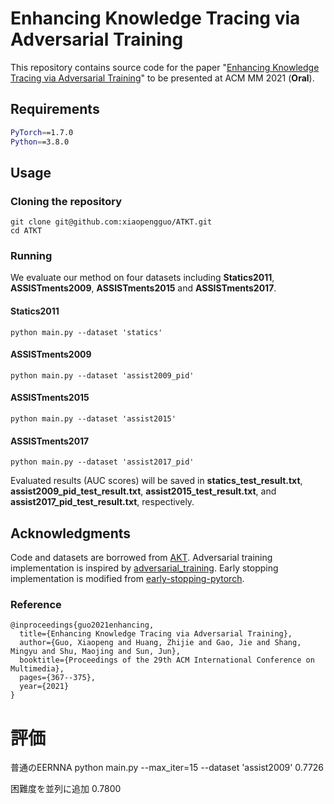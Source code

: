 # Enhancing Knowledge Tracing via Adversarial Training
This repository contains source code for the paper "[Enhancing Knowledge Tracing via Adversarial Training](https://dl.acm.org/doi/pdf/10.1145/3474085.3475554)" to be presented at ACM MM 2021 (**Oral**).


## Requirements
```sh
PyTorch==1.7.0
Python==3.8.0
```

## Usage

### Cloning the repository
```
git clone git@github.com:xiaopengguo/ATKT.git
cd ATKT
```

### Running
We evaluate our method on four datasets including **Statics2011**, **ASSISTments2009**, **ASSISTments2015** and **ASSISTments2017**.

#### Statics2011
```
python main.py --dataset 'statics'
```

#### ASSISTments2009
```
python main.py --dataset 'assist2009_pid'
```

#### ASSISTments2015
```
python main.py --dataset 'assist2015'
```

#### ASSISTments2017
```
python main.py --dataset 'assist2017_pid'
```
Evaluated results (AUC scores) will be saved in **statics_test_result.txt**, **assist2009_pid_test_result.txt**, **assist2015_test_result.txt**, and **assist2017_pid_test_result.txt**, respectively.


## Acknowledgments
Code and datasets are borrowed from [AKT](https://github.com/arghosh/AKT). Adversarial training implementation is inspired by [adversarial_training](https://github.com/WangJiuniu/adversarial_training). Early stopping implementation is modified from [early-stopping-pytorch](https://github.com/Bjarten/early-stopping-pytorch).
    
### Reference

```  
@inproceedings{guo2021enhancing,
  title={Enhancing Knowledge Tracing via Adversarial Training},
  author={Guo, Xiaopeng and Huang, Zhijie and Gao, Jie and Shang, Mingyu and Shu, Maojing and Sun, Jun},
  booktitle={Proceedings of the 29th ACM International Conference on Multimedia},
  pages={367--375},
  year={2021}
}
``` 

# 評価
普通のEERNNA
python main.py --max_iter=15 --dataset 'assist2009'
0.7726

困難度を並列に追加
0.7800

